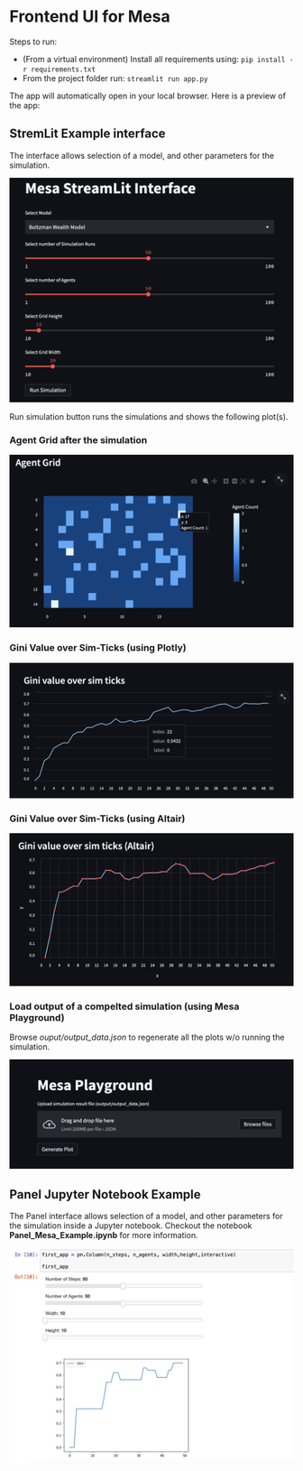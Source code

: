 # Frontend UI for Mesa

Steps to run:

- (From a virtual environment) Install all requirements using: `pip install -r requirements.txt`
- From the project folder run: `streamlit run app.py`

The app will automatically open in your local browser. Here is a preview of the app: 

## StremLit Example interface
The interface allows selection of a model, and other parameters for the simulation.

![Main Interface](/data/inteface_boltmann.png?)

Run simulation button runs the simulations and shows the following plot(s).
### Agent Grid after the simulation
![Agent Grid](data/grid.png?raw=true)

### Gini Value over Sim-Ticks (using Plotly)
![Agent Grid](data/gini.png?raw=true)

### Gini Value over Sim-Ticks (using Altair)
![Agent Grid](data/altair_line.png?raw=true)

### Load output of a compelted simulation (using Mesa Playground)
Browse *ouput/output_data.json* to regenerate all the plots w/o running the simulation.

![Agent Grid](data/playground.png?raw=true)

## Panel Jupyter Notebook Example
The Panel interface allows selection of a model, and other parameters for the simulation inside a Jupyter notebook. Checkout the notebook **Panel_Mesa_Example.ipynb** for more information.

![Agent Grid](data/PanelJupyter.png?raw=true)

